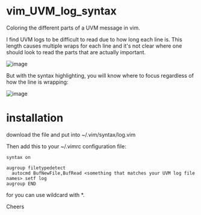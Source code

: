 # vim_UVM_log_syntax
Coloring the different parts of a UVM message in vim.


I find UVM logs to be difficult to read due to how long each line is. 
This length causes multiple wraps for each line and it's not clear where one should look to read the parts that are actually important.

![image](https://user-images.githubusercontent.com/22510874/176796330-a5091c9b-3b58-42fe-8a86-cf6cfc2b105e.png)

But with the syntax highlighting, you will know where to focus regardless of how the line is wrapping:

![image](https://user-images.githubusercontent.com/22510874/176796415-c2e51a4b-bd90-4d86-9b00-7346b5060177.png)


# installation
download the file and put into ~/.vim/syntax/log.vim

Then add this to your ~/.vimrc configuration file:


```
syntax on

augroup filetypedetect
  autocmd BufNewFile,BufRead <something that matches your UVM log file names> setf log 
augroup END
```
for <something that matches your UVM log file names> you can use wildcard with *.

  
Cheers
